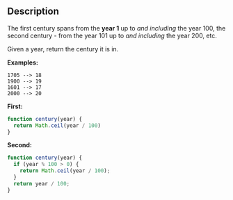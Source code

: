 
## Description

The first century spans from the **year 1** up to _and including_ the year 100, the second century - from the year 101 up to _and including_ the year 200, etc.

Given a year, return the century it is in.

**Examples:**
```text
1705 --> 18
1900 --> 19
1601 --> 17
2000 --> 20
```

**First:**
```javascript
function century(year) {
  return Math.ceil(year / 100)
}
```

**Second:**
```javascript
function century(year) {
  if (year % 100 > 0) {
    return Math.ceil(year / 100);
  }
  return year / 100;
}
```
